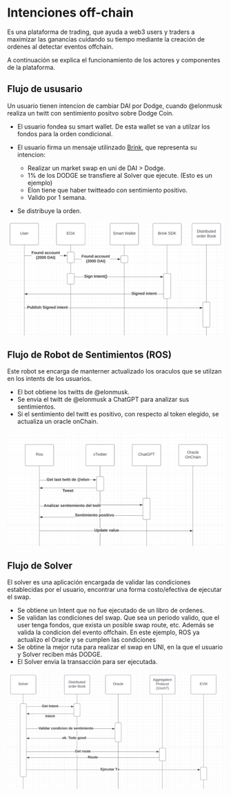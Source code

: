 # Intenciones off-chain
Es una plataforma de trading, que ayuda a web3 users y traders a maximizar las ganancias cuidando su tiempo mediante la creación de ordenes  al detectar eventos offchain.

A continuación se explica el funcionamiento de los actores y componentes de la plataforma.
## Flujo de ususario
Un usuario tienen intencion de cambiar DAI por Dodge, cuando @elonmusk realiza un twitt con sentimiento positvo sobre Dodge Coin.

-  El usuario fondea su smart wallet. De esta wallet se van a utilzar los fondos para la orden condicional.

- El usuario firma un mensaje utilinzado [Brink](https://brink.trade), que representa su intencion: 
    - Realizar un market swap en uni de DAI > Dodge. 
    - 1% de los DODGE se transfiere al Solver que ejecute. (Esto es un ejemplo)
    - Elon tiene que haber twitteado con sentimiento positivo.
    - Valido por 1 semana.
- Se distribuye la orden.

![User](./f-user.png "User")

## Flujo de Robot de Sentimientos (ROS)
Este robot se encarga de manterner actualizado los oraculos que se utilzan en los intents de los usuarios.

- El bot obtiene los twitts de @elonmusk.
- Se envia el twitt de @elonmusk a ChatGPT para analizar sus sentimientos. 
- Si el sentimiento del twitt es positivo, con respecto al token elegido, se actualiza un oracle onChain.


![Robot of Sentiments](./f-ros.png "Ros")

## Flujo de Solver
El solver es una aplicación encargada de validar las condiciones establecidas por el usuario, encontrar una forma costo/efectiva de ejecutar el swap.

- Se obtiene un Intent que no fue ejecutado de un libro de ordenes.
- Se validan las condiciones del swap. Que sea un periodo valido, que el user tenga fondos, que exista un posible swap route, etc. Además se valida la condicion del evento offchain. En este ejemplo, ROS ya actualizo el Oracle y se cumplen las condiciones
- Se obtine la mejor ruta para realizar el swap en UNI, en la que el usuario y Solver reciben más DODGE.
- El Solver envia la transacción para ser ejecutada.

![Solver](./f-solver.png "Solver")

